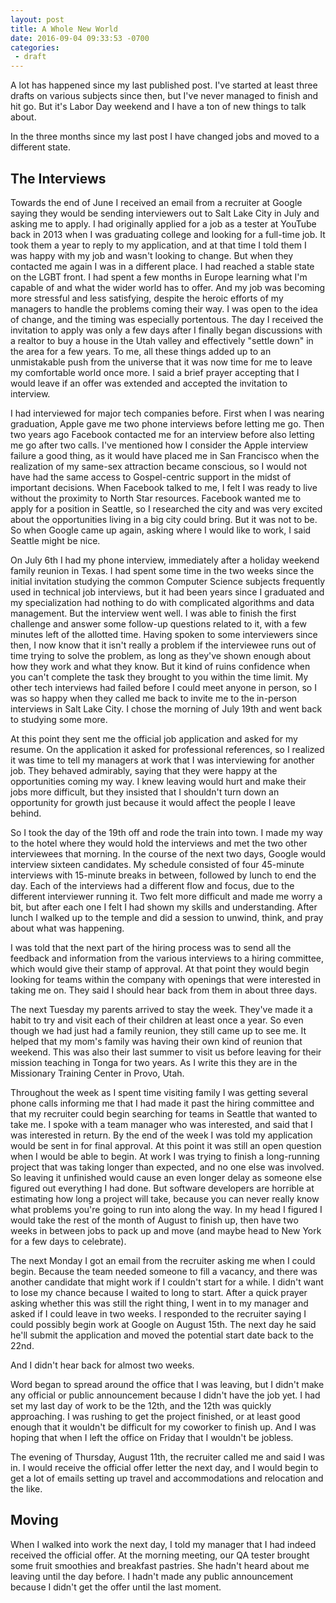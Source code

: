 ```yaml
---
layout: post
title: A Whole New World
date: 2016-09-04 09:33:53 -0700
categories:
 - draft
---
```



A lot has happened since my last published post. I've started at least three drafts on various subjects since then, but I've never managed to finish and hit go. But it's Labor Day weekend and I have a ton of new things to talk about.

In the three months since my last post I have changed jobs and moved to a different state.

## The Interviews

Towards the end of June I received an email from a recruiter at Google saying they would be sending interviewers out to Salt Lake City in July and asking me to apply. I had originally applied for a job as a tester at YouTube back in 2013 when I was graduating college and looking for a full-time job. It took them a year to reply to my application, and at that time I told them I was happy with my job and wasn't looking to change. But when they contacted me again I was in a different place. I had reached a stable state on the LGBT front. I had spent a few months in Europe learning what I'm capable of and what the wider world has to offer. And my job was becoming more stressful and less satisfying, despite the heroic efforts of my managers to handle the problems coming their way. I was open to the idea of change, and the timing was especially portentous. The day I received the invitation to apply was only a few days after I finally began discussions with a realtor to buy a house in the Utah valley and effectively "settle down" in the area for a few years. To me, all these things added up to an unmistakable push from the universe that it was now time for me to leave my comfortable world once more. I said a brief prayer accepting that I would leave if an offer was extended and accepted the invitation to interview.

I had interviewed for major tech companies before. First when I was nearing graduation, Apple gave me two phone interviews before letting me go. Then two years ago Facebook contacted me for an interview before also letting me go after two calls. I've mentioned how I consider the Apple interview failure a good thing, as it would have placed me in San Francisco when the realization of my same-sex attraction became conscious, so I would not have had the same access to Gospel-centric support in the midst of important decisions. When Facebook talked to me, I felt I was ready to live without the proximity to North Star resources. Facebook wanted me to apply for a position in Seattle, so I researched the city and was very excited about the opportunities living in a big city could bring. But it was not to be. So when Google came up again, asking where I would like to work, I said Seattle might be nice.

On July 6th I had my phone interview, immediately after a holiday weekend family reunion in Texas. I had spent some time in the two weeks since the initial invitation studying the common Computer Science subjects frequently used in technical job interviews, but it had been years since I graduated and my specialization had nothing to do with complicated algorithms and data management. But the interview went well. I was able to finish the first challenge and answer some follow-up questions related to it, with a few minutes left of the allotted time. Having spoken to some interviewers since then, I now know that it isn't really a problem if the interviewee runs out of time trying to solve the problem, as long as they've shown enough about how they work and what they know. But it kind of ruins confidence when you can't complete the task they brought to you within the time limit. My other tech interviews had failed before I could meet anyone in person, so I was so happy when they called me back to invite me to the in-person interviews in Salt Lake City. I chose the morning of July 19th and went back to studying some more.

At this point they sent me the official job application and asked for my resume. On the application it asked for professional references, so I realized it was time to tell my managers at work that I was interviewing for another job. They behaved admirably, saying that they were happy at the opportunities coming my way. I knew leaving would hurt and make their jobs more difficult, but they insisted that I shouldn't turn down an opportunity for growth just because it would affect the people I leave behind.

So I took the day of the 19th off and rode the train into town. I made my way to the hotel where they would hold the interviews and met the two other interviewees that morning. In the course of the next two days, Google would interview sixteen candidates. My schedule consisted of four 45-minute interviews with 15-minute breaks in between, followed by lunch to end the day. Each of the interviews had a different flow and focus, due to the different interviewer running it. Two felt more difficult and made me worry a bit, but after each one I felt I had shown my skills and understanding. After lunch I walked up to the temple and did a session to unwind, think, and pray about what was happening.

I was told that the next part of the hiring process was to send all the feedback and information from the various interviews to a hiring committee, which would give their stamp of approval. At that point they would begin looking for teams within the company with openings that were interested in taking me on. They said I should hear back from them in about three days.

The next Tuesday my parents arrived to stay the week. They've made it a habit to try and visit each of their children at least once a year. So even though we had just had a family reunion, they still came up to see me. It helped that my mom's family was having their own kind of reunion that weekend. This was also their last summer to visit us before leaving for their mission teaching in Tonga for two years. As I write this they are in the Missionary Training Center in Provo, Utah.

Throughout the week as I spent time visiting family I was getting several phone calls informing me that I had made it past the hiring committee and that my recruiter could begin searching for teams in Seattle that wanted to take me. I spoke with a team manager who was interested, and said that I was interested in return. By the end of the week I was told my application would be sent in for final approval. At this point it was still an open question when I would be able to begin. At work I was trying to finish a long-running project that was taking longer than expected, and no one else was involved. So leaving it unfinished would cause an even longer delay as someone else figured out everything I had done. But software developers are horrible at estimating how long a project will take, because you can never really know what problems you're going to run into along the way. In my head I figured I would take the rest of the month of August to finish up, then have two weeks in between jobs to pack up and move (and maybe head to New York for a few days to celebrate).

The next Monday I got an email from the recruiter asking me when I could begin. Because the team needed someone to fill a vacancy, and there was another candidate that might work if I couldn't start for a while. I didn't want to lose my chance because I waited to long to start. After a quick prayer asking whether this was still the right thing, I went in to my manager and asked if I could leave in two weeks. I responded to the recruiter saying I could possibly begin work at Google on August 15th. The next day he said he'll submit the application and moved the potential start date back to the 22nd.

And I didn't hear back for almost two weeks.

Word began to spread around the office that I was leaving, but I didn't make any official or public announcement because I didn't have the job yet. I had set my last day of work to be the 12th, and the 12th was quickly approaching. I was rushing to get the project finished, or at least good enough that it wouldn't be difficult for my coworker to finish up. And I was hoping that when I left the office on Friday that I wouldn't be jobless.

The evening of Thursday, August 11th, the recruiter called me and said I was in. I would receive the official offer letter the next day, and I would begin to get a lot of emails setting up travel and accommodations and relocation and the like.

## Moving

When I walked into work the next day, I told my manager that I had indeed received the official offer. At the morning meeting, our QA tester brought some fruit smoothies and breakfast pastries. She hadn't heard about me leaving until the day before. I hadn't made any public announcement because I didn't get the offer until the last moment.



